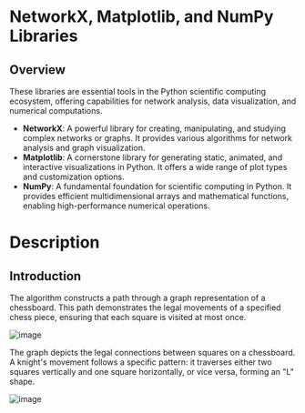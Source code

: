 # NetworkX, Matplotlib, and NumPy Libraries

## Overview

These libraries are essential tools in the Python scientific computing ecosystem, offering capabilities for network analysis, data visualization, and numerical computations.

- **NetworkX**: A powerful library for creating, manipulating, and studying complex networks or graphs. It provides various algorithms for network analysis and graph visualization.
- **Matplotlib**: A cornerstone library for generating static, animated, and interactive visualizations in Python. It offers a wide range of plot types and customization options.
- **NumPy**: A fundamental foundation for scientific computing in Python. It provides efficient multidimensional arrays and mathematical functions, enabling high-performance numerical operations.

# Description

## Introduction
The algorithm constructs a path through a graph representation of a chessboard. This path demonstrates the legal movements of a specified chess piece, ensuring that each square is visited at most once.

![image](https://github.com/Bohdan-Somriakov/chess_piece_routing/assets/114800086/f7e36dd0-c853-45fc-a5b6-bad875582f39)

The graph depicts the legal connections between squares on a chessboard. A knight's movement follows a specific pattern: it traverses either two squares vertically and one square horizontally, or vice versa, forming an "L" shape.

![image](https://github.com/Bohdan-Somriakov/chess_piece_routing/assets/114800086/7c25f7b5-4616-4d56-9b09-d076fb339fac)

